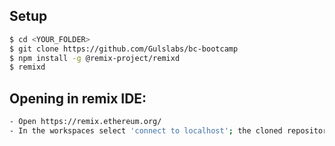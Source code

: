 ## Setup 

```bash
$ cd <YOUR_FOLDER>
$ git clone https://github.com/Gulslabs/bc-bootcamp 
$ npm install -g @remix-project/remixd
$ remixd
```

## Opening in remix IDE: 
```bash 
- Open https://remix.ethereum.org/
- In the workspaces select 'connect to localhost'; the cloned repository will open up in the browser. 
```

